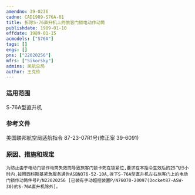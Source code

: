 ```yaml
---
amendno: 39-0236  
cadno: CAD1989-S76A-01  
title: 拆除S-76直升机上的旅客门锁电动作动筒  
publishdate: 1989-01-10  
effdate: 1989-01-15  
acmodels: ["S76A"]  
tags: []  
engs: []  
pns: ["22020256"]  
mfrs: ["Sikorsky"]  
admins: 民航总局  
author: 王克俭  
---
```

  
### 适用范围  
S-76A型直升机  
  
<!--more-->  
### 参考文件
美国联邦航空局适航指令 87-23-07R1号(修正案 39-6091)  
  
### 原因、措施和规定  
    为防止由于电动门锁作动筒失效而导致旅客门锁卡死在锁紧位,要求在本指令生效后的25飞行小时内,按照西科斯基紧急服务通告ASBNO76-52-10A,拆下S-76A型直升机左右旅客门上的电动门锁作动筒件号P/N22020256 [已装有手动超控装置P/N76070-20097(Docket87-ASW-30)的S-76A直升机除外]。  
